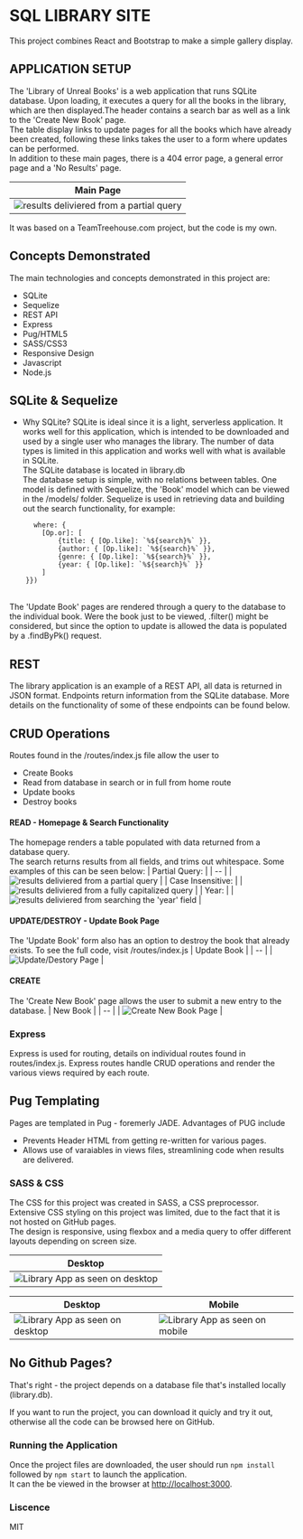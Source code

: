 # SQL LIBRARY SITE

This project combines React and Bootstrap to make a simple gallery display.  

## APPLICATION SETUP
The 'Library of Unreal Books' is a web application that runs SQLite database. Upon loading, it executes a query for all the books in the library, which are then displayed.The header contains a search bar as well as a link to the 'Create New Book' page. 
<br />
The table display links to update pages for all the books which have already been created, 
following these links takes the user to a form where updates can be performed. 
<br />
In addition to these main pages, there is a 404 error page, a general error page and a 'No Results' page. 

| Main Page |
| -- |
| ![results deliviered from a partial query](/example-img/full-view.png) |

It was based on a TeamTreehouse.com project, but the code is my own. 

## Concepts Demonstrated

The main technologies and concepts demonstrated in this project are:

* SQLite
* Sequelize
* REST API
* Express 
* Pug/HTML5
* SASS/CSS3
* Responsive Design
* Javascript
* Node.js


## SQLite & Sequelize 
- Why SQLite? 
SQLite is ideal since it is a light, serverless application. It works well for this application, which is intended to be downloaded and used by a single user who manages the library. The number of data types is limited in this application and works well with what is available in SQLite. <br />
The SQLite database is located in library.db <br />
The database setup is simple, with no relations between tables. One model is defined with Sequelize, the 'Book' model which can be viewed in the /models/ folder. Sequelize is used in retrieving data and building out the search functionality, for example:
```Books.findAll({
      where: {
        [Op.or]: [
            {title: { [Op.like]: `%${search}%` }},
            {author: { [Op.like]: `%${search}%` }},
            {genre: { [Op.like]: `%${search}%` }},
            {year: { [Op.like]: `%${search}%` }}
        ]
    }})
```
<br />
The 'Update Book' pages are rendered through a query to the database to the individual book. Were the book just to be viewed, .filter() might be considered, but since the option to update is allowed the data is populated by a .findByPk() request.

## REST
The library application is an example of a REST API, all data is returned in JSON format. 
Endpoints return information from the SQLite database. More details on the functionality of some of these endpoints can be found below. 

## CRUD Operations

Routes found in the /routes/index.js file allow the user to
- Create Books
- Read from database in search or in full from home route
- Update books
- Destroy books

#### READ - Homepage & Search Functionality
The homepage renders a table populated with data returned from a database query. 
<br />
The search returns results from all fields, and trims out whitespace. Some examples of this can be seen below:
| Partial Query: |
| -- |
| ![results deliviered from a partial query](/example-img/results-partial.png) |
| Case Insensitive: |
| ![results deliviered from a fully capitalized query](/example-img/results-case-insensitive.png) |
| Year: |
| ![results deliviered from searching the 'year' field](/example-img/results-year.png) |

#### UPDATE/DESTROY - Update Book Page
The 'Update Book' form also has an option to destroy the book that already exists. To see the full code, visit /routes/index.js
| Update Book |
| -- |
| ![Update/Destory Page](/example-img/update-form.png) |

#### CREATE
The 'Create New Book' page allows the user to submit a new entry to the database. 
| New Book |
| -- |
| ![Create New Book Page](/example-img/new-form.png) |

###  Express
Express is used for routing, details on individual routes found in routes/index.js. Express routes handle CRUD operations and render the various views required by each route. 

## Pug Templating

Pages are templated in Pug - foremerly JADE.
Advantages of PUG include 
- Prevents Header HTML from getting re-written for various pages. 
- Allows use of varaiables in views files, streamlining code when results are delivered. 

### SASS & CSS
The CSS for this project was created in SASS, a CSS preprocessor. Extensive CSS styling on this project was limited, due to the fact that it is not hosted on GitHub pages. 
<br />
The design is responsive, using flexbox and a media query to offer different layouts depending on screen size. 

| Desktop |
| -- |
| ![Library App as seen on desktop](/example-img/full-view.png) |

| Desktop| Mobile |
| --- | --- |
| ![Library App as seen on desktop](/example-img/full-view.png) | ![Library App as seen on mobile](/example-img/mobile-view.png) |


## No Github Pages?

That's right - the project depends on a database file that's installed locally (library.db). <br />

If you want to run the project, you can download it quicly and try it out, otherwise all the code can be browsed here on GitHub. 

### Running the Application

Once the project files are downloaded, the user should run ```npm install``` followed by ```npm start``` to launch the application. <br />
It can the be viewed in the browser at [http://localhost:3000](http://localhost:3000).

### Liscence 
MIT